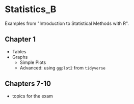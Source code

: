 # Statistics_B
Examples from "Introduction to Statistical Methods with R".

## Chapter 1

* Tables 
* Graphs
  * Simple Plots
  * Advanced: using `ggplot2` from `tidyverse`

## Chapters 7-10
* topics for the exam
